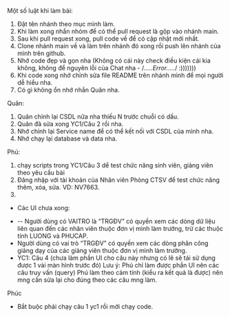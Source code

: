 Một số luật khi làm bài:
1. Đặt tên nhánh theo mục mình làm.
2. Khi làm xong nhắn nhóm để có thể pull request là gộp vào nhánh main.
3. Sau khi pull request xong, pull code về để có cập nhật mới nhất.
4. Clone nhánh main về và làm trên nhánh đó xong rồi push lên nhánh của mình trên github.
5. Nhớ code đẹp và gọn nha (Không có cái này check điều kiện cái kia không, không để nguyên lỗi của Chat nha - /*.....Error.....*/ :)))))))
6. Khi code xong nhớ chỉnh sửa file README trên nhánh mình để mọi người dễ hiểu nha.
7. Có gì không ổn nhớ nhắn Quân nha.

Quân:
1. Quân chỉnh lại CSDL nữa nha thiếu N trước chuỗi có dấu.
2. Quân đã sửa xong YC1/Câu 2 rồi nha.
3. Nhớ chỉnh lại Service name để có thể kết nối với CSDL của mình nha.
4. Nhớ chạy lại database và data nha.

Phú:
1. chạy scripts trong YC1/Câu 3 dể test chức năng sinh viên, giảng viên theo yêu cầu bài
2. Đăng nhập với tài khoản của Nhân viên Phòng CTSV để test chức năng thêm, xóa, sửa. VD: NV7663. 
3. 
- Các UI chưa xong:
+ -- Người dùng có VAITRO là “TRGĐV” có quyền xem các dòng dữ liệu liên quan đến các nhân viên thuộc đơn vị mình làm trưởng, trừ các thuộc tính LUONG và PHUCAP.
+ Người dùng có vai trò “TRGĐV” có quyền xem các dòng phân công giảng dạy của các giảng viên thuộc đơn vị mình làm trưởng.
+ YC1: Câu 4 (chưa làm phần UI cho câu này nhưng có lẽ sẽ tái sử dụng được 1 vài màn hình trước đó)
Lưu ý: Phú chỉ làm được phần UI nên các câu truy vấn (query) Phú làm theo cảm tính (kiểu ra kết quả là được) nên mng cần sửa lại cho đúng theo các câu mng làm.

Phúc
* Bắt buộc phải chạy câu 1 yc1 rồi mới chạy code.
